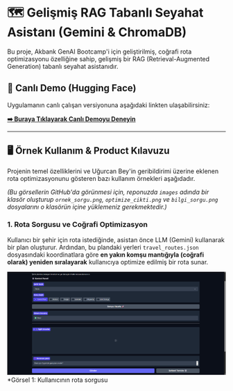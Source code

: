 # 🗺️ Gelişmiş RAG Tabanlı Seyahat Asistanı (Gemini & ChromaDB)

Bu proje, Akbank GenAI Bootcamp'i için geliştirilmiş, coğrafi rota optimizasyonu özelliğine sahip, gelişmiş bir RAG (Retrieval-Augmented Generation) tabanlı seyahat asistanıdır.

## 🚀 Canlı Demo (Hugging Face)

Uygulamanın canlı çalışan versiyonuna aşağıdaki linkten ulaşabilirsiniz:

**[➡️ Buraya Tıklayarak Canlı Demoyu Deneyin](httpsPALAVRA_BURAYA_HUGGINGFACE_LINKINIZI_YAPISTIRIN)**

---

## 🖥️ Örnek Kullanım & Product Kılavuzu

Projenin temel özelliklerini ve Uğurcan Bey'in geribildirimi üzerine eklenen rota optimizasyonunu gösteren bazı kullanım örnekleri aşağıdadır.

*(Bu görsellerin GitHub'da görünmesi için, reponuzda `images` adında bir klasör oluşturup `ornek_sorgu.png`, `optimize_cikti.png` ve `bilgi_sorgu.png` dosyalarını o klasörün içine yüklemeniz gerekmektedir.)*

### 1. Rota Sorgusu ve Coğrafi Optimizasyon

Kullanıcı bir şehir için rota istediğinde, asistan önce LLM (Gemini) kullanarak bir plan oluşturur. Ardından, bu plandaki yerleri `travel_routes.json` dosyasındaki koordinatlara göre **en yakın komşu mantığıyla (coğrafi olarak) yeniden sıralayarak** kullanıcıya optimize edilmiş bir rota sunar.

![Örnek Rota Sorgusu](images/ornek_sorgu.png)
*Görsel 1: Kullanıcının rota sorgusu
